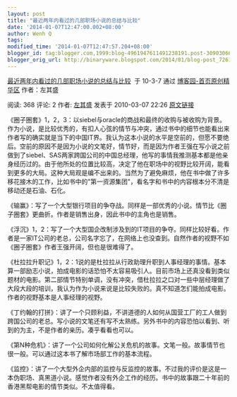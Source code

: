 ```yaml
---
layout: post
title: "最近两年内看过的几部职场小说的总结与比较"
date: '2014-01-07T12:47:00.002+08:00'
author: Wenh Q
tags:
modified_time: '2014-01-07T12:47:57.204+08:00'
blogger_id: tag:blogger.com,1999:blog-4961947611491238191.post-3090306657301347486
blogger_orig_url: http://binaryware.blogspot.com/2014/01/blog-post_7261.html
---
```

[最近两年内看过的几部职场小说的总结与比较](http://www.cnblogs.com/zuoqs/archive/2010/03/07/1680417.html)  于
10-3-7 通过 [博客园-首页原创精华区](http://www.cnblogs.com/)
作者：左其盛

阅读: 368 评论: 2 作者: [左其盛](http://www.cnblogs.com/zuoqs/) 发表于
2010-03-07 22:26
[原文链接](http://www.cnblogs.com/zuoqs/archive/2010/03/07/1680417.html)

《圈子圈套》1，2，3：以siebel与oracle的商战和最终的收购与被收购为背景。作为小说，是比较优秀的，有扣人心弦的情节与冲突，通过书中的细节也能看出来作者写的确实就是当下的中国IT界。我认为这本小说的水平是空前的，但愿不要绝后。空前的原因不是因为小说的文笔好，情节好，而是因为作者王强在写小说之前做到了siebel、SAS两家跨国公司的中国总经理，他写的事情我推测基本都是他亲身经历过的。由于他所处的位置比较高，决定了他在职场中的视野比较开阔，能看到更多的大局。这种大局观是编不出来的。当然为了避免麻烦，他在书中做了许多移花接木的工作，比如书中的"第一资源集团"，看名字和书中的内容根本分不清是移动还是石油、石化。

《输赢》：写了一个大型银行项目的争夺战。同样是一部优秀的小说。情节比《圈子圈套》更曲折。作者是销售出身，因此书中的主角也是销售。

《浮沉》1，2：写了一个大型国企改制涉及到的IT项目的争夺。同样比较好看。作者是一家IT公司的老总，公司名字忘了，在网络上也没查到。自然作者的视野不如《圈子圈套》作者王强开阔，但也是很难得了。

《杜拉拉升职记》1，2：1说的是杜拉拉从行政助理升职到人事经理的事情。基本算一部励志小说，拍成电影的话恐怕不太容易吸引人。目前市场上还真没看到类似题材的电影。第二部情节特别单调，没有冲突，借杜拉拉之口对一些中层经理做了大段大段的培训，我认为作为小说来说是比较失败的。真不知道怎们能拍成电影。作者的视野基本是人事经理的视野。

《丁约翰的打拼》：讲了一个只顾利益，不讲道德的人如何从国营工厂的工人做到跨国公司的老总。写小说的文笔还有写不太熟练。另外书中的内容恐怕以看到、听到的为主，不是作者的亲历。凑乎看看也可以。

《第N种危机》：讲了一个公司如何化解公关危机的故事。文笔一般。故事情节也很一般。可以通过这本书了解市场部工作的基本流程。

《监控》：讲了一个大型外企内部的监控与反监控的故事。不过我的评价是这是一本伪职场、真黑道小说。感觉作者没有外企工作的经历。书中的故事跟二十年前的香港黑帮电影的情节类似。不太值得看。
